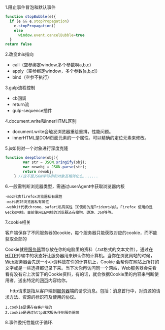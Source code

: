 1.阻止事件冒泡和默认事件

```javascript
function stopBubble(e){ 
  if (e && e.stopPropagation)
    e.stopPropagation()    
    else       
      window.event.cancelBubble=true
  }
return false
```

2.改变this指向

- call（空参绑定window,多个参数啊a,b,c）
- apply（空参绑定window，多个参数[a,b,c]）
- bind（空参不执行）

3.gulp流程控制

- cb回调
- return流
- gulp-sequence插件

4.document.write和innerHTML区别

- document.write会触发浏览器重绘重排，性能问题。
- innerHTML是DOM页面元素的一个属性。可以精确的定位元素来修改。

5.js如何对一个对象进行深度克隆

```javascript
function deepClone(obj){
        var str = JSON.sringify(obj);
        var newobj = JSON.parse(str);
        return newobj;
    } //这不是JSON字符串和对象互相转化么.......
```

6.一般需判断浏览器类型，需通过userAgent中获取浏览器内核

```
-moz代表firefox浏览器私有属性
-ms代表IE浏览器私有属性
-webkit代表chrome、safari私有属性 IE使用的是Trident内核，Firefox 使用的是Gecko内核。目前使用IE内核的浏览器还有搜狗，遨游，360等等。
```

7.cookie相关

客户端保存了不同服务器的cookie，每个服务器只能获取对应的cookie，而不能获取全部的

Cookie就是[服务器](http://www.zzbaike.com/wiki/%E6%9C%8D%E5%8A%A1%E5%99%A8)暂存放在你的电脑里的资料（.txt格式的文本文件），通过在[HTTP](http://www.zzbaike.com/wiki/HTTP)传输中的状态好让服务器用来辨认你的计算机。当你在浏览网站的时候，[Web](http://www.zzbaike.com/wiki/Web)服务器会先送一小小资料放在你的计算机上，Cookie 会帮你在网站上所打的文字或是一些选择都记录下来。当下次你再访问同一个网站，Web服务器会先看看有没有它上次留下的Cookie资料，有的话，就会依据Cookie里的内容来判断使用者，送出特定的[网页](http://www.zzbaike.com/wiki/%E7%BD%91%E9%A1%B5)内容给你。

    http请求是指从客户端到[服务器](http://baike.baidu.com/view/899.htm)端的请求消息。包括：消息首行中，对资源的请求方法、资源的标识符及使用的协议。

```
1.cookie是保存在客户端的
2.cookie是通过http请求报头传到服务器端
```
8.事件委托性能优于循环.